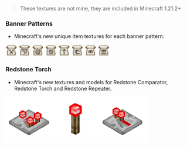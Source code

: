 > These textures are not mine, they are included in Minecraft 1.21.2+

### Banner Patterns
- Minecraft's new unique item textures for each banner pattern.
<p><a href=""><img src="https://github.com/mining-also-crafting/NHC/blob/main/branding/Resource%20Packs/Minecraft/assets/minecraft/textures/item/creeper_banner_pattern.png?raw=true" height="32" alt="creeper"></a>
<a href=""><img src="https://github.com/mining-also-crafting/NHC/blob/main/branding/Resource%20Packs/Minecraft/assets/minecraft/textures/item/flow_banner_pattern.png?raw=true" height="32" alt="flow"></a>
<a href=""><img src="https://github.com/mining-also-crafting/NHC/blob/main/branding/Resource%20Packs/Minecraft/assets/minecraft/textures/item/flower_banner_pattern.png?raw=true" height="32" alt="flower"></a>
<a href=""><img src="https://github.com/mining-also-crafting/NHC/blob/main/branding/Resource%20Packs/Minecraft/assets/minecraft/textures/item/globe_banner_pattern.png?raw=true" height="32" alt="globe"></a>
<a href=""><img src="https://github.com/mining-also-crafting/NHC/blob/main/branding/Resource%20Packs/Minecraft/assets/minecraft/textures/item/guster_banner_pattern.png?raw=true" height="32" alt="guster"></a>
<a href=""><img src="https://github.com/mining-also-crafting/NHC/blob/main/branding/Resource%20Packs/Minecraft/assets/minecraft/textures/item/mojang_banner_pattern.png?raw=true" height="32" alt="mojang"></a>
<a href=""><img src="https://github.com/mining-also-crafting/NHC/blob/main/branding/Resource%20Packs/Minecraft/assets/minecraft/textures/item/piglin_banner_pattern.png?raw=true" height="32" alt="piglin"></a>
<a href=""><img src="https://github.com/mining-also-crafting/NHC/blob/main/branding/Resource%20Packs/Minecraft/assets/minecraft/textures/item/skull_banner_pattern.png?raw=true" height="32" alt="skull"></a></p>

### Redstone Torch
- Minecraft's new textures and models for Redstone Comparator, Redstone Torch and Redstone Repeater.
<p><a href=""><img src="https://github.com/mining-also-crafting/NHC/blob/main/branding/showcase/redstone.png?raw=true" width="384" height="128" alt="redstone"></a></p>
